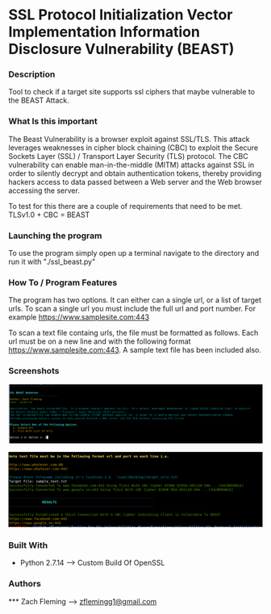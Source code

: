 # SSL Protocol Initialization Vector Implementation Information Disclosure Vulnerability (BEAST)

### Description

Tool to check if a target site supports ssl ciphers that maybe vulnerable to the BEAST Attack.

### What Is this important

The Beast Vulnerability  is a browser exploit against SSL/TLS. This attack leverages weaknesses in cipher block chaining (CBC) to exploit the Secure Sockets Layer (SSL) / Transport Layer Security (TLS) protocol.
The CBC vulnerability can enable man-in-the-middle (MITM) attacks against SSL in order to silently decrypt and obtain authentication tokens, 
thereby providing hackers access to data passed between a Web server and the Web browser accessing the server. 

To test for this there are a couple of requirements that need to be met.
TLSv1.0 + CBC = BEAST
		

### Launching the program

To use the program simply open up a terminal navigate to the directory and run it with "./ssl_beast.py"

### How To / Program Features

The program has two options. It can either can a single url, or a list of target urls. 
To scan a single url you must include the full url and port number. For example https://www.samplesite.com:443

To scan a text file containg urls, the file must be formatted as follows. Each url must be on a new line and with the following format https://www.samplesite.com:443. 
A sample text file has been included also. 


### Screenshots
![alt text](screenshots/beast_overvieww.png "Overview of Program")

![alt text](screenshots/beast_overview2.png "Sample Output")


### Built With

* Python 2.7.14 --> Custom Build Of OpenSSL

### Authors

*** Zach Fleming --> zflemingg1@gmail.com





